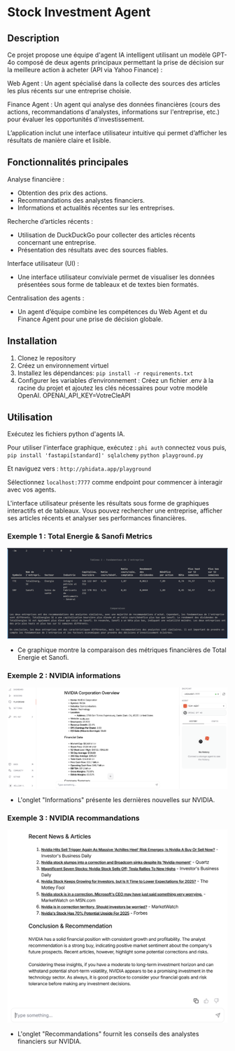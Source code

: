 # Stock Investment Agent

## Description

Ce projet propose une équipe d'agent IA intelligent utilisant un modèle GPT-4o composé de deux agents principaux permettant la prise de décision sur la meilleure action à acheter (API via Yahoo Finance) :

Web Agent : Un agent spécialisé dans la collecte des sources des articles les plus récents sur une entreprise choisie.

Finance Agent : Un agent qui analyse des données financières (cours des actions, recommandations d'analystes, informations sur l'entreprise, etc.) pour évaluer les opportunités d'investissement.

L’application inclut une interface utilisateur intuitive qui permet d’afficher les résultats de manière claire et lisible.

## Fonctionnalités principales

Analyse financière :

- Obtention des prix des actions.
- Recommandations des analystes financiers.
- Informations et actualités récentes sur les entreprises.

Recherche d’articles récents :

- Utilisation de DuckDuckGo pour collecter des articles récents concernant une entreprise.
- Présentation des résultats avec des sources fiables.

Interface utilisateur (UI) :

- Une interface utilisateur conviviale permet de visualiser les données présentées sous forme de tableaux et de textes bien formatés.

Centralisation des agents :

- Un agent d’équipe combine les compétences du Web Agent et du Finance Agent pour une prise de décision globale.

## Installation

1. Clonez le repository
2. Créez un environnement virtuel
3. Installez les dépendances: `pip install -r requirements.txt`
4. Configurer les variables d’environnement :
   Créez un fichier .env à la racine du projet et ajoutez les clés nécessaires pour votre modèle OpenAI.
   OPENAI_API_KEY=VotreCleAPI

## Utilisation

Exécutez les fichiers python d'agents IA.

Pour utiliser l'interface graphique, exécutez :
`phi auth` connectez vous puis,
`pip install 'fastapi[standard]' sqlalchemy`
`python playground.py`

Et naviguez vers :
`http://phidata.app/playground`

Sélectionnez `localhost:7777` comme endpoint pour commencer à interagir avec vos agents.

L'interface utilisateur présente les résultats sous forme de graphiques interactifs et de tableaux. Vous pouvez rechercher une entreprise, afficher ses articles récents et analyser ses performances financières.

### Exemple 1 : Total Energie & Sanofi Metrics

![Stocks](screenshots/stocks_compare.png)

- Ce graphique montre la comparaison des métriques financières de Total Energie et Sanofi.

### Exemple 2 : NVIDIA informations

![Informations](screenshots/nvidia_analyse.png)

- L'onglet "Informations" présente les dernières nouvelles sur NVIDIA.

### Exemple 3 : NVIDIA recommandations

![Recommandations](screenshots/nvidia_analyse_2.png)

- L'onglet "Recommandations" fournit les conseils des analystes financiers sur NVIDIA.
